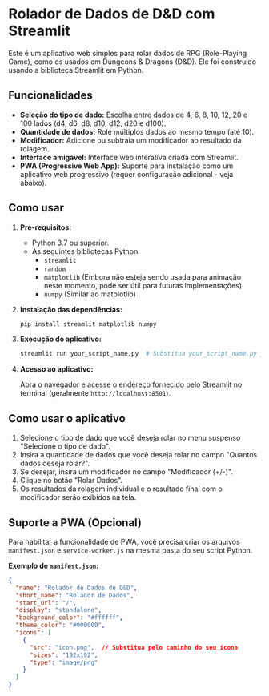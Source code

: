 # Rolador de Dados de D&D com Streamlit

Este é um aplicativo web simples para rolar dados de RPG (Role-Playing Game), como os usados em Dungeons & Dragons (D&D). Ele foi construído usando a biblioteca Streamlit em Python.

## Funcionalidades

*   **Seleção do tipo de dado:** Escolha entre dados de 4, 6, 8, 10, 12, 20 e 100 lados (d4, d6, d8, d10, d12, d20 e d100).
*   **Quantidade de dados:** Role múltiplos dados ao mesmo tempo (até 10).
*   **Modificador:** Adicione ou subtraia um modificador ao resultado da rolagem.
*   **Interface amigável:** Interface web interativa criada com Streamlit.
*   **PWA (Progressive Web App):** Suporte para instalação como um aplicativo web progressivo (requer configuração adicional - veja abaixo).

## Como usar

1.  **Pré-requisitos:**
    *   Python 3.7 ou superior.
    *   As seguintes bibliotecas Python:
        *   `streamlit`
        *   `random`
        *   `matplotlib` (Embora não esteja sendo usada para animação neste momento, pode ser útil para futuras implementações)
        *   `numpy` (Similar ao matplotlib)

2.  **Instalação das dependências:**

    ```bash
    pip install streamlit matplotlib numpy
    ```

3.  **Execução do aplicativo:**

    ```bash
    streamlit run your_script_name.py  # Substitua your_script_name.py pelo nome do seu arquivo Python
    ```

4.  **Acesso ao aplicativo:**

    Abra o navegador e acesse o endereço fornecido pelo Streamlit no terminal (geralmente `http://localhost:8501`).

## Como usar o aplicativo

1.  Selecione o tipo de dado que você deseja rolar no menu suspenso "Selecione o tipo de dado".
2.  Insira a quantidade de dados que você deseja rolar no campo "Quantos dados deseja rolar?".
3.  Se desejar, insira um modificador no campo "Modificador (+/-)".
4.  Clique no botão "Rolar Dados".
5.  Os resultados da rolagem individual e o resultado final com o modificador serão exibidos na tela.

## Suporte a PWA (Opcional)

Para habilitar a funcionalidade de PWA, você precisa criar os arquivos `manifest.json` e `service-worker.js` na mesma pasta do seu script Python.

**Exemplo de `manifest.json`:**

```json
{
  "name": "Rolador de Dados de D&D",
  "short_name": "Rolador de Dados",
  "start_url": "/",
  "display": "standalone",
  "background_color": "#ffffff",
  "theme_color": "#000000",
  "icons": [
    {
      "src": "icon.png",  // Substitua pelo caminho do seu ícone
      "sizes": "192x192",
      "type": "image/png"
    }
  ]
}